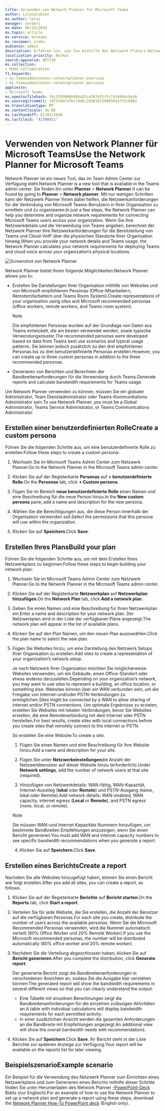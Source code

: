 ```yaml
---
title: Verwenden von Network Planner für Microsoft Teams
author: LolaJacobsen
ms.author: lolaj
manager: serdars
ms.date: 06/24/2019
ms.topic: article
ms.service: msteams
ms.reviewer: svemu
audience: admin
description: Erfahren Sie, wie Sie mithilfe des Netzwerk Planers Netzwerkanforderungen für Microsoft Teams ermitteln.
localization_priority: Normal
search.appverid: MET150
ms.collection:
- M365-collaboration
f1.keywords:
- ms.teamsadmincenter.networkplanner.overview
- ms.teamsadmincenter.networkplanner.personas
appliesto:
- Microsoft Teams
ms.openlocfilehash: f4c37d36800d9ba52caf67bf1ffc7a34660c9a56
ms.sourcegitcommit: 19f534bfafbc74dbc2d381672b0650a3733cb982
ms.translationtype: MT
ms.contentlocale: de-DE
ms.lasthandoff: 02/03/2020
ms.locfileid: "41708811"
---
```

# <a name="use-the-network-planner-for-microsoft-teams"></a><span data-ttu-id="7dd53-103">Verwenden von Network Planner für Microsoft Teams</span><span class="sxs-lookup"><span data-stu-id="7dd53-103">Use the Network Planner for Microsoft Teams</span></span>

<span data-ttu-id="7dd53-104">Network Planner ist ein neues Tool, das im Team Admin Center zur Verfügung steht.</span><span class="sxs-lookup"><span data-stu-id="7dd53-104">Network Planner is a new tool that is available in the Teams admin center.</span></span> <span data-ttu-id="7dd53-105">Sie finden ihn unter **Planner** > **Network Planner**.</span><span class="sxs-lookup"><span data-stu-id="7dd53-105">It can be found by going to **Planner** > **Network planner**.</span></span> <span data-ttu-id="7dd53-106">Mit nur wenigen Schritten kann der Netzwerk Planner Ihnen dabei helfen, die Netzwerkanforderungen für die Verbindung von Microsoft Teams-Benutzern in Ihrer Organisation zu ermitteln und zu organisieren.</span><span class="sxs-lookup"><span data-stu-id="7dd53-106">In just a few steps, the Network Planner can help you determine and organize network requirements for connecting Microsoft Teams users across your organization.</span></span> <span data-ttu-id="7dd53-107">Wenn Sie Ihre Netzwerkdetails und die Verwendung von Teams angeben, berechnet der Netzwerk Planner Ihre Netzwerkanforderungen für die Bereitstellung von Teams und Cloud-VoIP über die physischen Standorte Ihrer Organisation hinweg.</span><span class="sxs-lookup"><span data-stu-id="7dd53-107">When you provide your network details and Teams usage, the Network Planner calculates your network requirements for deploying Teams and cloud voice across your organization’s physical locations.</span></span>

![Screenshot von Network Planner](media/network-planner.png)

<span data-ttu-id="7dd53-109">Network Planner bietet Ihnen folgende Möglichkeiten:</span><span class="sxs-lookup"><span data-stu-id="7dd53-109">Network Planner allows you to:</span></span>

- <span data-ttu-id="7dd53-110">Erstellen Sie Darstellungen Ihrer Organisation mithilfe von Websites und von Microsoft empfohlenen Personas (Office-Mitarbeitern, Remotemitarbeitern und Teams Room System).</span><span class="sxs-lookup"><span data-stu-id="7dd53-110">Create representations of your organization using sites and Microsoft recommended personas (office workers, remote workers, and Teams room system).</span></span>

    > [!NOTE]
    > <span data-ttu-id="7dd53-111">Die empfohlenen Personas wurden auf der Grundlage von Daten aus Teams entwickelt, die am besten verwendet werden, sowie typische Verwendungsmuster.</span><span class="sxs-lookup"><span data-stu-id="7dd53-111">The recommended personas were developed based on data from Teams best use scenarios and typical usage patterns.</span></span> <span data-ttu-id="7dd53-112">Sie können jedoch zusätzlich zu den drei empfohlenen Personas bis zu drei benutzerdefinierte Personas erstellen.</span><span class="sxs-lookup"><span data-stu-id="7dd53-112">However, you can create up to three custom personas in addition to the three recommended personas.</span></span>

- <span data-ttu-id="7dd53-113">Generieren von Berichten und Berechnen der Bandbreitenanforderungen für die Verwendung durch Teams.</span><span class="sxs-lookup"><span data-stu-id="7dd53-113">Generate reports and calculate bandwidth requirements for Teams usage.</span></span>

<span data-ttu-id="7dd53-114">Um Network Planner verwenden zu können, müssen Sie ein globaler Administrator, Team Dienstadministrator oder Teams-Kommunikations Administrator sein.</span><span class="sxs-lookup"><span data-stu-id="7dd53-114">To use Network Planner, you must be a Global Administrator, Teams Service Administrator, or Teams Communications Administrator.</span></span>

## <a name="create-a-custom-persona"></a><span data-ttu-id="7dd53-115">Erstellen einer benutzerdefinierten Rolle</span><span class="sxs-lookup"><span data-stu-id="7dd53-115">Create a custom persona</span></span>

<span data-ttu-id="7dd53-116">Führen Sie die folgenden Schritte aus, um eine benutzerdefinierte Rolle zu erstellen:</span><span class="sxs-lookup"><span data-stu-id="7dd53-116">Follow these steps to create a custom persona:</span></span>

1. <span data-ttu-id="7dd53-117">Wechseln Sie im Microsoft Teams Admin Center zum Netzwerk Planner.</span><span class="sxs-lookup"><span data-stu-id="7dd53-117">Go to the Network Planner in the Microsoft Teams admin center.</span></span>

2. <span data-ttu-id="7dd53-118">Klicken Sie auf der Registerkarte **Personas** auf **+ benutzerdefinierte Rolle**.</span><span class="sxs-lookup"><span data-stu-id="7dd53-118">On the **Personas** tab, click **+ Custom persona**.</span></span> 

3. <span data-ttu-id="7dd53-119">Fügen Sie im Bereich **neue benutzerdefinierte Rolle** einen Namen und eine Beschreibung für die neue Person hinzu.</span><span class="sxs-lookup"><span data-stu-id="7dd53-119">In the **New custom persona** pane, add a name and description for the new persona.</span></span>

4. <span data-ttu-id="7dd53-120">Wählen Sie die Berechtigungen aus, die diese Person innerhalb der Organisation verwenden soll.</span><span class="sxs-lookup"><span data-stu-id="7dd53-120">Select the permissions that this persona will use within the organization.</span></span>

5. <span data-ttu-id="7dd53-121">Klicken Sie auf **Speichern**.</span><span class="sxs-lookup"><span data-stu-id="7dd53-121">Click **Save**.</span></span>

## <a name="build-your-plan"></a><span data-ttu-id="7dd53-122">Erstellen Ihres Plans</span><span class="sxs-lookup"><span data-stu-id="7dd53-122">Build your plan</span></span>

<span data-ttu-id="7dd53-123">Führen Sie die folgenden Schritte aus, um mit dem Erstellen Ihres Netzwerkplans zu beginnen:</span><span class="sxs-lookup"><span data-stu-id="7dd53-123">Follow these steps to begin building your network plan:</span></span>

1. <span data-ttu-id="7dd53-124">Wechseln Sie im Microsoft Teams Admin Center zum Netzwerk Planner.</span><span class="sxs-lookup"><span data-stu-id="7dd53-124">Go to the Network Planner in the Microsoft Teams admin center.</span></span>

2. <span data-ttu-id="7dd53-125">Klicken Sie auf der Registerkarte **Netzwerkplan** auf **Netzwerkplan hinzufügen**.</span><span class="sxs-lookup"><span data-stu-id="7dd53-125">On the **Network Plan** tab, click **Add a network plan**.</span></span>

3. <span data-ttu-id="7dd53-126">Geben Sie einen Namen und eine Beschreibung für Ihren Netzwerkplan ein.</span><span class="sxs-lookup"><span data-stu-id="7dd53-126">Enter a name and description for your network plan.</span></span> <span data-ttu-id="7dd53-127">Der Netzwerkplan wird in der Liste der verfügbaren Pläne angezeigt.</span><span class="sxs-lookup"><span data-stu-id="7dd53-127">The network plan will appear in the list of available plans.</span></span>

4. <span data-ttu-id="7dd53-128">Klicken Sie auf den Plan Namen, um den neuen Plan auszuwählen.</span><span class="sxs-lookup"><span data-stu-id="7dd53-128">Click the plan name to select the new plan.</span></span>

5. <span data-ttu-id="7dd53-129">Fügen Sie Websites hinzu, um eine Darstellung des Netzwerk Setups Ihrer Organisation zu erstellen.</span><span class="sxs-lookup"><span data-stu-id="7dd53-129">Add sites to create a representation of your organization’s network setup.</span></span>

    <span data-ttu-id="7dd53-130">Je nach Netzwerk Ihrer Organisation möchten Sie möglicherweise Websites verwenden, um ein Gebäude, einen Office-Standort oder etwas anderes darzustellen.</span><span class="sxs-lookup"><span data-stu-id="7dd53-130">Depending on your organization’s network, you may want to use sites to represent a building, an office location, or something else.</span></span> <span data-ttu-id="7dd53-131">Websites können über ein WAN verbunden sein, um die Freigabe von Internet-und/oder PSTN-Verbindungen zu ermöglichen.</span><span class="sxs-lookup"><span data-stu-id="7dd53-131">Sites might be connected by a WAN to allow sharing of internet and/or PSTN connections.</span></span> <span data-ttu-id="7dd53-132">Um optimale Ergebnisse zu erzielen, erstellen Sie Websites mit lokalen Verbindungen, bevor Sie Websites erstellen, die eine Remoteverbindung mit dem Internet oder PSTN herstellen.</span><span class="sxs-lookup"><span data-stu-id="7dd53-132">For best results, create sites with local connections before you create sites that remotely connect to the internet or PSTN.</span></span>

    <span data-ttu-id="7dd53-133">So erstellen Sie eine Website:</span><span class="sxs-lookup"><span data-stu-id="7dd53-133">To create a site:</span></span>

    1. <span data-ttu-id="7dd53-134">Fügen Sie einen Namen und eine Beschreibung für Ihre Website hinzu.</span><span class="sxs-lookup"><span data-stu-id="7dd53-134">Add a name and description for your site.</span></span>

    2. <span data-ttu-id="7dd53-135">Fügen Sie unter **Netzwerkeinstellungen**die Anzahl der Netzwerkbenutzer auf dieser Website hinzu (erforderlich).</span><span class="sxs-lookup"><span data-stu-id="7dd53-135">Under **Network settings**, add the number of network users at that site (required).</span></span>

    3. <span data-ttu-id="7dd53-136">Hinzufügen von Netzwerkdetails: WAN-fähig, WAN-Kapazität, Internet-Ausstieg (**lokal** oder **Remote**) und PSTN-Ausgang (keine, lokal oder Remote).</span><span class="sxs-lookup"><span data-stu-id="7dd53-136">Add network details: WAN-enabled, WAN capacity, internet egress (**Local** or **Remote**), and PSTN egress (none, local, or remote).</span></span>

      > [!NOTE]
      > <span data-ttu-id="7dd53-137">Sie müssen WAN-und Internet Kapazitäts Nummern hinzufügen, um bestimmte Bandbreiten Empfehlungen anzuzeigen, wenn Sie einen Bericht generieren.</span><span class="sxs-lookup"><span data-stu-id="7dd53-137">You must add WAN and internet capacity numbers to see specific bandwidth recommendations when you generate a report.</span></span>

    4. <span data-ttu-id="7dd53-138">Klicken Sie auf **Speichern**.</span><span class="sxs-lookup"><span data-stu-id="7dd53-138">Click **Save**.</span></span>

## <a name="create-a-report"></a><span data-ttu-id="7dd53-139">Erstellen eines Berichts</span><span class="sxs-lookup"><span data-stu-id="7dd53-139">Create a report</span></span>

<span data-ttu-id="7dd53-140">Nachdem Sie alle Websites hinzugefügt haben, können Sie einen Bericht wie folgt erstellen.</span><span class="sxs-lookup"><span data-stu-id="7dd53-140">After you add all sites, you can create a report, as follows.</span></span>

1. <span data-ttu-id="7dd53-141">Klicken Sie auf der Registerkarte **Berichte** auf **Bericht starten**.</span><span class="sxs-lookup"><span data-stu-id="7dd53-141">On the **Reports** tab, click **Start a report**.</span></span>

2. <span data-ttu-id="7dd53-142">Verteilen Sie für jede Website, die Sie erstellen, die Anzahl der Benutzer auf die verfügbaren Personas.</span><span class="sxs-lookup"><span data-stu-id="7dd53-142">For each site you create, distribute the number of users across the available personas.</span></span> <span data-ttu-id="7dd53-143">Wenn Sie die Microsoft Recommended Personas verwenden, wird die Nummer automatisch verteilt (80% Office Worker und 20% Remote Worker).</span><span class="sxs-lookup"><span data-stu-id="7dd53-143">If you use the Microsoft recommended personas, the number will be distributed automatically (80% office worker and 20% remote worker).</span></span>

3. <span data-ttu-id="7dd53-144">Nachdem Sie die Verteilung abgeschlossen haben, klicken Sie auf **Bericht generieren**.</span><span class="sxs-lookup"><span data-stu-id="7dd53-144">After you complete the distribution, click **Generate report**.</span></span>

    <span data-ttu-id="7dd53-145">Der generierte Bericht zeigt die Bandbreitenanforderungen in verschiedenen Ansichten an, sodass Sie die Ausgabe klar verstehen können:</span><span class="sxs-lookup"><span data-stu-id="7dd53-145">The generated report will show the bandwidth requirements in several different views so that you can clearly understand the output:</span></span>
    - <span data-ttu-id="7dd53-146">Eine Tabelle mit einzelnen Berechnungen zeigt die Bandbreitenanforderungen für die einzelnen zulässigen Aktivitäten an.</span><span class="sxs-lookup"><span data-stu-id="7dd53-146">A table with individual calculations will display bandwidth requirements for each permitted activity.</span></span>
    - <span data-ttu-id="7dd53-147">In einer zusätzlichen Ansicht werden die gesamten Anforderungen an die Bandbreite mit Empfehlungen angezeigt.</span><span class="sxs-lookup"><span data-stu-id="7dd53-147">An additional view will show the overall bandwidth needs with recommendations.</span></span>

4. <span data-ttu-id="7dd53-148">Klicken Sie auf **Speichern**.</span><span class="sxs-lookup"><span data-stu-id="7dd53-148">Click **Save**.</span></span> <span data-ttu-id="7dd53-149">Ihr Bericht steht in der Liste Berichte zur späteren Anzeige zur Verfügung.</span><span class="sxs-lookup"><span data-stu-id="7dd53-149">Your report will be available on the reports list for later viewing.</span></span>

## <a name="example-scenario"></a><span data-ttu-id="7dd53-150">Beispielszenario</span><span class="sxs-lookup"><span data-stu-id="7dd53-150">Example scenario</span></span>

<span data-ttu-id="7dd53-151">Ein Beispiel für die Verwendung des Netzwerk Planner zum Einrichten eines Netzwerkplans und zum Generieren eines Berichts mithilfe dieser Schritte finden Sie unter Herunterladen des Network Planner [-PowerPoint-Deck](https://github.com/MicrosoftDocs/OfficeDocs-SkypeForBusiness/blob/live/Teams/downloads/network-planner-how-to.pptx?raw=true) Blatts (nur Englisch).</span><span class="sxs-lookup"><span data-stu-id="7dd53-151">For an example of how to use the Network Planner to set up a network plan and generate a report using these steps, download the [Network Planner How-To PowerPoint deck](https://github.com/MicrosoftDocs/OfficeDocs-SkypeForBusiness/blob/live/Teams/downloads/network-planner-how-to.pptx?raw=true) (English only).</span></span>
